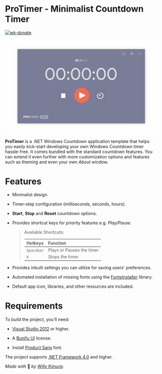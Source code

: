 # ProTimer - Minimalist Countdown Timer
[![wk-donate](https://img.shields.io/badge/BuyMeACoffee-Donate-orange.svg)](https://www.buymeacoffee.com/willykimura)

![protimer-demo](/Assets/protimer-demo.gif)

**ProTimer** is a .NET Windows Countdown application template that helps you easily kick-start developing your own Windows Countdown timer hassle-free. It comes bundled with the standard countdown features. You can extend it even further with more customization options and features such as theming and even your own *About* window.

# Features

- Minimalist design.

- Timer-step configuration (milliseconds, seconds, hours).

- **Start**, **Stop** and **Reset** countdown options.

- Provides shortcut keys for priority features e.g. *Play/Pause*.

  > Available Shortcuts:
  >
  > | Hotkeys    | Function                  |
  > | ---------- | ------------------------- |
  > | `Spacebar` | Plays or Pauses the timer |
  > | `X`        | Stops the timer           |

- Provides inbuilt settings you can utilize for saving users' preferences.

- Automated installation of missing fonts using the [FontsInstaller](https://github.com/Willy-Kimura/FontsInstaller) library.

- Default app icon, libraries, and other resources are included.

# Requirements 

To build the project, you'll need:

- [Visual Studio 2012](https://visualstudio.microsoft.com/downloads/) or higher.

- A [Bunifu UI](https://bunifuframework.com/ref/Willy) license.
- Install [Product Sans](https://befonts.com/product-sans-font.html) font.

The project supports [.NET Framework 4.0](https://www.microsoft.com/en-us/download/details.aspx?id=17718) and higher.



*Made with* 💛 *by* [*Willy Kimura*]([https://github.com/Willy-Kimura).